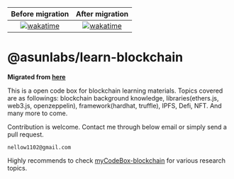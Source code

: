 |Before migration|After migration|
|:--------------:|:-------------:|
|[![wakatime](https://wakatime.com/badge/user/e56daee8-7aae-4b0e-814c-b6bb7f5f841c/project/cc1be56d-d095-4fdc-afae-f8dc39e06621.svg)](https://wakatime.com/badge/user/e56daee8-7aae-4b0e-814c-b6bb7f5f841c/project/cc1be56d-d095-4fdc-afae-f8dc39e06621)|[![wakatime](https://wakatime.com/badge/user/e56daee8-7aae-4b0e-814c-b6bb7f5f841c/project/5aa078d7-b752-460f-96b0-0b0ce180efbc.svg)](https://wakatime.com/badge/user/e56daee8-7aae-4b0e-814c-b6bb7f5f841c/project/5aa078d7-b752-460f-96b0-0b0ce180efbc)|

# @asunlabs/learn-blockchain

**Migrated from [here](https://github.com/developerasun/myCodeBox-blockchain)**

This is a open code box for blockchain learning materials. Topics covered are as followings:  blockchain background knowledge, libraries(ethers.js, web3.js, openzeppelin), framework(hardhat, truffle), IPFS, Defi, NFT. And many more to come.

Contribution is welcome. Contact me through below email or simply send a pull request. 

```
nellow1102@gmail.com
```

Highly recommends to check [myCodeBox-blockchain](https://github.com/developerasun/myCodeBox-blockchain/issues) for various research topics.
